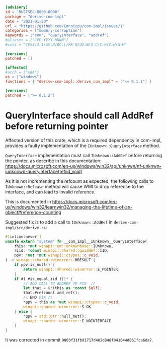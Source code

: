 ```toml
[advisory]
id = "RUSTSEC-0000-0000"
package = "derive-com-impl"
date = "2021-01-20"
url = "https://github.com/Connicpu/com-impl/issues/1"
categories = ["memory-corruption"]
keywords = ["com", "queryinterface", "addref"]
#aliases = ["CVE-YYYY-NNNN"]
#cvss = "CVSS:3.1/AV:N/AC:L/PR:N/UI:N/S:C/C:H/I:H/A:H"

[versions]
patched = []

[affected]
#arch = ["x86"]
os = ["windows"]
functions = { "derive-com-impl::derive_com_impl" = ["<= 0.1.1"] }

[versions]
patched = [">= 0.1.2"]
```

# QueryInterface should call AddRef before returning pointer

Affected version of this crate, which is a required dependency in com-impl, 
provides a faulty implementation of the `IUnknown::QueryInterface` method.

`QueryInterface` implementation must call `IUnknown::AddRef` before returning the pointer,
as describe in this documentation:
<https://docs.microsoft.com/en-us/windows/win32/api/unknwn/nf-unknwn-iunknown-queryinterface(refiid_void)>

As it is not incrementing the refcount as expected, the following calls to `IUnknown::Release` method 
will cause WMI to drop reference to the interface, and can lead to invalid reference.

This is documented in <https://docs.microsoft.com/en-us/windows/win32/learnwin32/managing-the-lifetime-of-an-object#reference-counting>

Suggested fix is to add a call to `IUnknown::AddRef` in `derive-com-impl/src/derive.rs`:

```rust
#[inline(never)]
unsafe extern "system" fn __com_impl__IUnknown__QueryInterface(
	this: *mut winapi::um::unknwnbase::IUnknown,
	riid: *const winapi::shared::guiddef::IID,
	ppv: *mut *mut winapi::ctypes::c_void,
) -> winapi::shared::winerror::HRESULT {
	if ppv.is_null() {
		return winapi::shared::winerror::E_POINTER;
	}
	if #( #is_equal_iid )||* {
		// ADD CALL TO ADDREF TO FIX  //
		let that = &*(this as *const Self);
		that.#refcount.add_ref();
		// END FIX //
		*ppv = this as *mut winapi::ctypes::c_void;
		winapi::shared::winerror::S_OK
	} else {
		*ppv = std::ptr::null_mut();
		winapi::shared::winerror::E_NOINTERFACE
	}
}
```

It was corrected in commit `9803f31fbd1717d482d848f041044d061fca6da7`.
